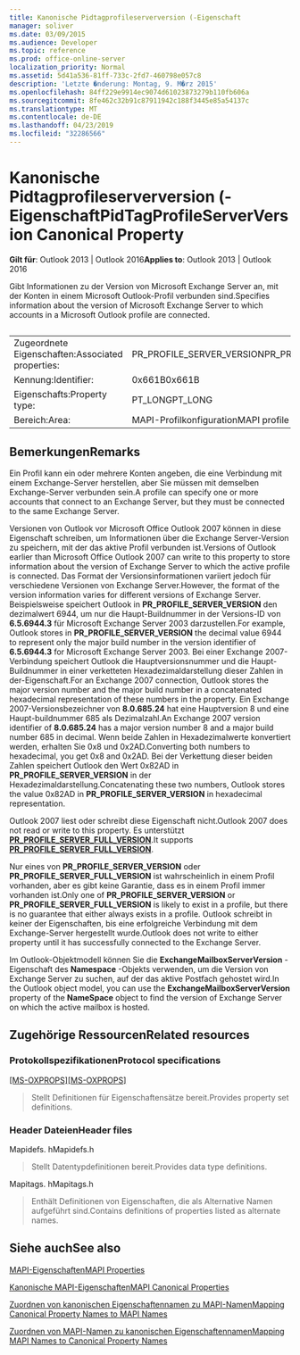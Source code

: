 ```yaml
---
title: Kanonische Pidtagprofileserverversion (-Eigenschaft
manager: soliver
ms.date: 03/09/2015
ms.audience: Developer
ms.topic: reference
ms.prod: office-online-server
localization_priority: Normal
ms.assetid: 5d41a536-81ff-733c-2fd7-460798e057c8
description: 'Letzte �nderung: Montag, 9. M�rz 2015'
ms.openlocfilehash: 84ff229e9914ec9074d61023873279b110fb606a
ms.sourcegitcommit: 8fe462c32b91c87911942c188f3445e85a54137c
ms.translationtype: MT
ms.contentlocale: de-DE
ms.lasthandoff: 04/23/2019
ms.locfileid: "32286566"
---
```

# <a name="pidtagprofileserverversion-canonical-property"></a><span data-ttu-id="247c5-103">Kanonische Pidtagprofileserverversion (-Eigenschaft</span><span class="sxs-lookup"><span data-stu-id="247c5-103">PidTagProfileServerVersion Canonical Property</span></span>

  
  
<span data-ttu-id="247c5-104">**Gilt für**: Outlook 2013 | Outlook 2016</span><span class="sxs-lookup"><span data-stu-id="247c5-104">**Applies to**: Outlook 2013 | Outlook 2016</span></span> 
  
<span data-ttu-id="247c5-105">Gibt Informationen zu der Version von Microsoft Exchange Server an, mit der Konten in einem Microsoft Outlook-Profil verbunden sind.</span><span class="sxs-lookup"><span data-stu-id="247c5-105">Specifies information about the version of Microsoft Exchange Server to which accounts in a Microsoft Outlook profile are connected.</span></span>
  
## 

|||
|:-----|:-----|
|<span data-ttu-id="247c5-106">Zugeordnete Eigenschaften:</span><span class="sxs-lookup"><span data-stu-id="247c5-106">Associated properties:</span></span>  <br/> |<span data-ttu-id="247c5-107">PR_PROFILE_SERVER_VERSION</span><span class="sxs-lookup"><span data-stu-id="247c5-107">PR_PROFILE_SERVER_VERSION</span></span>  <br/> |
|<span data-ttu-id="247c5-108">Kennung:</span><span class="sxs-lookup"><span data-stu-id="247c5-108">Identifier:</span></span>  <br/> |<span data-ttu-id="247c5-109">0x661B</span><span class="sxs-lookup"><span data-stu-id="247c5-109">0x661B</span></span>  <br/> |
|<span data-ttu-id="247c5-110">Eigenschafts:</span><span class="sxs-lookup"><span data-stu-id="247c5-110">Property type:</span></span>  <br/> |<span data-ttu-id="247c5-111">PT_LONG</span><span class="sxs-lookup"><span data-stu-id="247c5-111">PT_LONG</span></span>  <br/> |
|<span data-ttu-id="247c5-112">Bereich:</span><span class="sxs-lookup"><span data-stu-id="247c5-112">Area:</span></span>  <br/> |<span data-ttu-id="247c5-113">MAPI-Profilkonfiguration</span><span class="sxs-lookup"><span data-stu-id="247c5-113">MAPI profile configuration</span></span>  <br/> |
   
## <a name="remarks"></a><span data-ttu-id="247c5-114">Bemerkungen</span><span class="sxs-lookup"><span data-stu-id="247c5-114">Remarks</span></span>

<span data-ttu-id="247c5-115">Ein Profil kann ein oder mehrere Konten angeben, die eine Verbindung mit einem Exchange-Server herstellen, aber Sie müssen mit demselben Exchange-Server verbunden sein.</span><span class="sxs-lookup"><span data-stu-id="247c5-115">A profile can specify one or more accounts that connect to an Exchange Server, but they must be connected to the same Exchange Server.</span></span>
  
<span data-ttu-id="247c5-116">Versionen von Outlook vor Microsoft Office Outlook 2007 können in diese Eigenschaft schreiben, um Informationen über die Exchange Server-Version zu speichern, mit der das aktive Profil verbunden ist.</span><span class="sxs-lookup"><span data-stu-id="247c5-116">Versions of Outlook earlier than Microsoft Office Outlook 2007 can write to this property to store information about the version of Exchange Server to which the active profile is connected.</span></span> <span data-ttu-id="247c5-117">Das Format der Versionsinformationen variiert jedoch für verschiedene Versionen von Exchange Server.</span><span class="sxs-lookup"><span data-stu-id="247c5-117">However, the format of the version information varies for different versions of Exchange Server.</span></span> <span data-ttu-id="247c5-118">Beispielsweise speichert Outlook in **PR_PROFILE_SERVER_VERSION** den dezimalwert 6944, um nur die Haupt-Buildnummer in der Versions-ID von **6.5.6944.3** für Microsoft Exchange Server 2003 darzustellen.</span><span class="sxs-lookup"><span data-stu-id="247c5-118">For example, Outlook stores in **PR_PROFILE_SERVER_VERSION** the decimal value 6944 to represent only the major build number in the version identifier of **6.5.6944.3** for Microsoft Exchange Server 2003.</span></span> <span data-ttu-id="247c5-119">Bei einer Exchange 2007-Verbindung speichert Outlook die Hauptversionsnummer und die Haupt-Buildnummer in einer verketteten Hexadezimaldarstellung dieser Zahlen in der-Eigenschaft.</span><span class="sxs-lookup"><span data-stu-id="247c5-119">For an Exchange 2007 connection, Outlook stores the major version number and the major build number in a concatenated hexadecimal representation of these numbers in the property.</span></span> <span data-ttu-id="247c5-120">Ein Exchange 2007-Versionsbezeichner von **8.0.685.24** hat eine Hauptversion 8 und eine Haupt-buildnummer 685 als Dezimalzahl.</span><span class="sxs-lookup"><span data-stu-id="247c5-120">An Exchange 2007 version identifier of **8.0.685.24** has a major version number 8 and a major build number 685 in decimal.</span></span> <span data-ttu-id="247c5-121">Wenn beide Zahlen in Hexadezimalwerte konvertiert werden, erhalten Sie 0x8 und 0x2AD.</span><span class="sxs-lookup"><span data-stu-id="247c5-121">Converting both numbers to hexadecimal, you get 0x8 and 0x2AD.</span></span> <span data-ttu-id="247c5-122">Bei der Verkettung dieser beiden Zahlen speichert Outlook den Wert 0x82AD in **PR_PROFILE_SERVER_VERSION** in der Hexadezimaldarstellung.</span><span class="sxs-lookup"><span data-stu-id="247c5-122">Concatenating these two numbers, Outlook stores the value 0x82AD in **PR_PROFILE_SERVER_VERSION** in hexadecimal representation.</span></span> 
  
<span data-ttu-id="247c5-123">Outlook 2007 liest oder schreibt diese Eigenschaft nicht.</span><span class="sxs-lookup"><span data-stu-id="247c5-123">Outlook 2007 does not read or write to this property.</span></span> <span data-ttu-id="247c5-124">Es unterstützt **[PR_PROFILE_SERVER_FULL_VERSION](pidtagprofileserverfullversion-canonical-property.md)**.</span><span class="sxs-lookup"><span data-stu-id="247c5-124">It supports **[PR_PROFILE_SERVER_FULL_VERSION](pidtagprofileserverfullversion-canonical-property.md)**.</span></span> 
  
<span data-ttu-id="247c5-125">Nur eines von **PR_PROFILE_SERVER_VERSION** oder **PR_PROFILE_SERVER_FULL_VERSION** ist wahrscheinlich in einem Profil vorhanden, aber es gibt keine Garantie, dass es in einem Profil immer vorhanden ist.</span><span class="sxs-lookup"><span data-stu-id="247c5-125">Only one of **PR_PROFILE_SERVER_VERSION** or **PR_PROFILE_SERVER_FULL_VERSION** is likely to exist in a profile, but there is no guarantee that either always exists in a profile.</span></span> <span data-ttu-id="247c5-126">Outlook schreibt in keiner der Eigenschaften, bis eine erfolgreiche Verbindung mit dem Exchange-Server hergestellt wurde.</span><span class="sxs-lookup"><span data-stu-id="247c5-126">Outlook does not write to either property until it has successfully connected to the Exchange Server.</span></span> 
  
<span data-ttu-id="247c5-127">Im Outlook-Objektmodell können Sie die **ExchangeMailboxServerVersion** -Eigenschaft des **Namespace** -Objekts verwenden, um die Version von Exchange Server zu suchen, auf der das aktive Postfach gehostet wird.</span><span class="sxs-lookup"><span data-stu-id="247c5-127">In the Outlook object model, you can use the **ExchangeMailboxServerVersion** property of the **NameSpace** object to find the version of Exchange Server on which the active mailbox is hosted.</span></span> 
  
## <a name="related-resources"></a><span data-ttu-id="247c5-128">Zugehörige Ressourcen</span><span class="sxs-lookup"><span data-stu-id="247c5-128">Related resources</span></span>

### <a name="protocol-specifications"></a><span data-ttu-id="247c5-129">Protokollspezifikationen</span><span class="sxs-lookup"><span data-stu-id="247c5-129">Protocol specifications</span></span>

<span data-ttu-id="247c5-130">[[MS-OXPROPS]](https://msdn.microsoft.com/library/f6ab1613-aefe-447d-a49c-18217230b148%28Office.15%29.aspx)</span><span class="sxs-lookup"><span data-stu-id="247c5-130">[[MS-OXPROPS]](https://msdn.microsoft.com/library/f6ab1613-aefe-447d-a49c-18217230b148%28Office.15%29.aspx)</span></span>
  
> <span data-ttu-id="247c5-131">Stellt Definitionen für Eigenschaftensätze bereit.</span><span class="sxs-lookup"><span data-stu-id="247c5-131">Provides property set definitions.</span></span>
    
### <a name="header-files"></a><span data-ttu-id="247c5-132">Header Dateien</span><span class="sxs-lookup"><span data-stu-id="247c5-132">Header files</span></span>

<span data-ttu-id="247c5-133">Mapidefs. h</span><span class="sxs-lookup"><span data-stu-id="247c5-133">Mapidefs.h</span></span>
  
> <span data-ttu-id="247c5-134">Stellt Datentypdefinitionen bereit.</span><span class="sxs-lookup"><span data-stu-id="247c5-134">Provides data type definitions.</span></span>
    
<span data-ttu-id="247c5-135">Mapitags. h</span><span class="sxs-lookup"><span data-stu-id="247c5-135">Mapitags.h</span></span>
  
> <span data-ttu-id="247c5-136">Enthält Definitionen von Eigenschaften, die als Alternative Namen aufgeführt sind.</span><span class="sxs-lookup"><span data-stu-id="247c5-136">Contains definitions of properties listed as alternate names.</span></span>
    
## <a name="see-also"></a><span data-ttu-id="247c5-137">Siehe auch</span><span class="sxs-lookup"><span data-stu-id="247c5-137">See also</span></span>



[<span data-ttu-id="247c5-138">MAPI-Eigenschaften</span><span class="sxs-lookup"><span data-stu-id="247c5-138">MAPI Properties</span></span>](mapi-properties.md)
  
[<span data-ttu-id="247c5-139">Kanonische MAPI-Eigenschaften</span><span class="sxs-lookup"><span data-stu-id="247c5-139">MAPI Canonical Properties</span></span>](mapi-canonical-properties.md)
  
[<span data-ttu-id="247c5-140">Zuordnen von kanonischen Eigenschaftennamen zu MAPI-Namen</span><span class="sxs-lookup"><span data-stu-id="247c5-140">Mapping Canonical Property Names to MAPI Names</span></span>](mapping-canonical-property-names-to-mapi-names.md)
  
[<span data-ttu-id="247c5-141">Zuordnen von MAPI-Namen zu kanonischen Eigenschaftennamen</span><span class="sxs-lookup"><span data-stu-id="247c5-141">Mapping MAPI Names to Canonical Property Names</span></span>](mapping-mapi-names-to-canonical-property-names.md)

